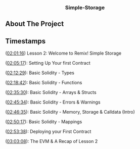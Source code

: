 <h3 align="center">Simple-Storage</h3>

<!-- ABOUT THE PROJECT -->
## About The Project

<!-- TIMESTAMPS -->
## Timestamps

([02:01:16](https://www.youtube.com/watch?v=gyMwXuJrbJQ&t=7276s)) Lesson 2: Welcome to Remix! Simple Storage

([02:05:17](https://www.youtube.com/watch?v=gyMwXuJrbJQ&t=7517s)): Setting Up Your first Contract

([02:12:29](https://www.youtube.com/watch?v=gyMwXuJrbJQ&t=7949s)): Basic Solidity - Types

([02:18:42](https://www.youtube.com/watch?v=gyMwXuJrbJQ&t=8322s)): Basic Solidity - Functions

([02:35:30](https://www.youtube.com/watch?v=gyMwXuJrbJQ&t=9330s)): Basic Solidity - Arrays & Structs

([02:45:34](https://www.youtube.com/watch?v=gyMwXuJrbJQ&t=9934s)): Basic Solidity - Errors & Warnings

([02:46:35](https://www.youtube.com/watch?v=gyMwXuJrbJQ&t=9995s)): Basic Solidity - Memory, Storage & Calldata (Intro)

([02:50:17](https://www.youtube.com/watch?v=gyMwXuJrbJQ&t=10217s)): Basic Solidity - Mappings

([02:53:38](https://www.youtube.com/watch?v=gyMwXuJrbJQ&t=10418s)): Deploying your First Contract

([03:03:08](https://www.youtube.com/watch?v=gyMwXuJrbJQ&t=10988s)): The EVM & A Recap of Lesson 2
